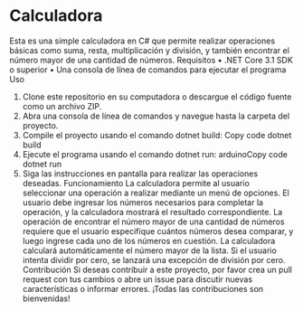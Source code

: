 # Calculadora

Esta es una simple calculadora en C# que permite realizar operaciones básicas como suma, resta, multiplicación y división, y también encontrar el número mayor de una cantidad de números.
Requisitos
•	.NET Core 3.1 SDK o superior
•	Una consola de línea de comandos para ejecutar el programa
Uso
1.	Clone este repositorio en su computadora o descargue el código fuente como un archivo ZIP.
2.	Abra una consola de línea de comandos y navegue hasta la carpeta del proyecto.
3.	Compile el proyecto usando el comando dotnet build:
Copy code
dotnet build 
4.	Ejecute el programa usando el comando dotnet run:
arduinoCopy code
dotnet run 
5.	Siga las instrucciones en pantalla para realizar las operaciones deseadas.
Funcionamiento
La calculadora permite al usuario seleccionar una operación a realizar mediante un menú de opciones. El usuario debe ingresar los números necesarios para completar la operación, y la calculadora mostrará el resultado correspondiente.
La operación de encontrar el número mayor de una cantidad de números requiere que el usuario especifique cuántos números desea comparar, y luego ingrese cada uno de los números en cuestión. La calculadora calculará automáticamente el número mayor de la lista.
Si el usuario intenta dividir por cero, se lanzará una excepción de división por cero.
Contribución
Si deseas contribuir a este proyecto, por favor crea un pull request con tus cambios o abre un issue para discutir nuevas características o informar errores. ¡Todas las contribuciones son bienvenidas!

